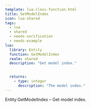 ```yaml
---
template: lua-class-function.html
title: GetModelIndex
icon: lua-shared
tags:
  - lua
  - shared
  - needs-verification
  - needs-example
lua:
  library: Entity
  function: GetModelIndex
  realm: shared
  description: "Get model index."
  
  
  returns:
    - type: integer
      description: "The model index."
---
```


<div class="lua__search__keywords">
Entity:GetModelIndex &#x2013; Get model index.
</div>
